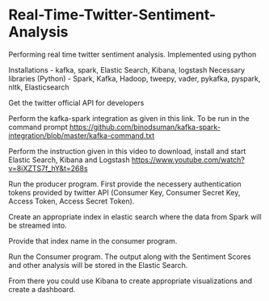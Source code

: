 # Real-Time-Twitter-Sentiment-Analysis
Performing real time twitter sentiment analysis. Implemented using python

Installations - kafka, spark, Elastic Search, Kibana, logstash
Necessary libraries (Python) - Spark, Kafka, Hadoop, tweepy, vader, pykafka, pyspark, nltk, Elasticsearch

Get the twitter official API for developers

Perform the kafka-spark integration as given in this link. To be run in the command prompt
https://github.com/binodsuman/kafka-spark-integration/blob/master/kafka-command.txt

Perform the instruction given in this video to download, install and start Elastic Search, Kibana and Logstash
https://www.youtube.com/watch?v=8iXZTS7f_hY&t=268s

Run the producer program. First provide the necessery authentication tokens provided by twitter API (Consumer Key, Consumer Secret Key, Access Token, Access Secret Token).

Create an appropriate index in elastic search where the data from Spark will be streamed into.

Provide that index name in the consumer program.

Run the Consumer program. The output along with the Sentiment Scores and other analysis will be stored in the Elastic Search. 

From there you could use Kibana to create appropriate visualizations and create a dashboard.
